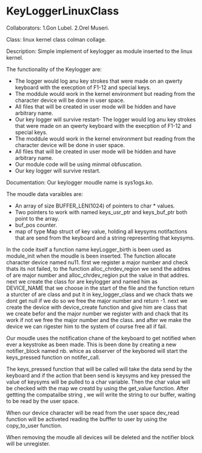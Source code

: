 # KeyLoggerLinuxClass

Collaborators: 
	1.Gon Lubel.
	2.Orel Museri.

Class:
	linux kernel class colman collage.

Description:
	Simple implement of keylogger as module inserted to the linux kernel.

The functionality of the Keylogger are:
- The logger would log anu key strokes that were made on an qwerty keyboard with the execption of F1-12 and special keys.
- The moddule would work in the kernel environment but reading from the character device will be done in user space.
- All files that will be created in user mode will be hidden and have arbitrary name.
- Our key logger will survive restart- The logger would log anu key strokes that were made on an qwerty keyboard with the execption of F1-12 and special keys.
- The moddule would work in the kernel environment but reading from the character device will be done in user space.
- All files that will be created in user mode will be hidden and have arbitrary name.
- Our module code will be using minmal obfuscation.
- Our key logger will survive restart.

Documentation:
Our keylogger moudle name is sys1ogs.ko.

The moudle data varaibles are:
- An array of size BUFFER_LEN(1024) of pointers to char * values.
- Two pointers to work with named keys_usr_ptr and keys_buf_ptr both point to the array.
- buf_pos counter.
- map of type Map struct of key value, holding all keysyms notifactions that are send from the keyboard and a string representing that keysyms.

In the code itself a function name keyLogger_birth is been used as module_init when the moudle is been inserted. The function allocate character device named nu11.
first we register  a major number and check thats its not failed,
to the function alloc_chrdev_region we send the addres of are major number and alloc_chrdev_region put the value in that addres.
next we create the class for are keylogger and named him as DEVICE_NAME that we choose in the start of the file and the function return a sturcter of are class and  put it in key_logger_class and we chack thats we dont get null if we do  so we free the major number and return -1.
next we create the device with device_create  function and give him are class that we create befor and the major number we register with and chack that its work if not we free the major number and the class.
and after we make the device we can rigester him to the system of course free all if fail.

Our moudle uses the notification chane of the keyboard to get notified when ever a keystroke as been made. This is been done by creating a new notifier_block named nb. whice as observer of the keybored will start the keys_pressed function on notifer_call.

The keys_pressed function that will be called will take the data send by the keyboard and if the action that been send is keysyms and key pressed the value of keysyms will be pulled to a char variable. Then the char value will be checked with the map we creatd by using the get_value function.
After gettting the compatailbe string , we will write the string to our buffer, waiting to be read by the user space.

When our device character will be read from the user space dev_read function will be activeted reading the bufffer to user by using the copy_to_user function.

When removing the moudle all devices will be deleted and the notifier block will be unregister.
